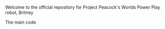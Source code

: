 Welcome to the official repository for Project Peacock's Worlds Power Play robot, Britney

The main code
